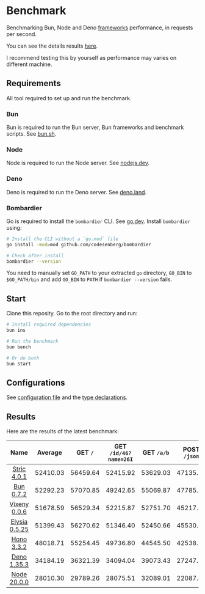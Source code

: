# Benchmark
Benchmarking Bun, Node and Deno [frameworks](/src) performance, in requests per second.

You can see the details results [here](/results/index.md). 

I recommend testing this by yourself as performance may varies on different machine.

## Requirements
All tool required to set up and run the benchmark.

### Bun
Bun is required to run the Bun server, Bun frameworks and benchmark scripts. See [bun.sh](https://bun.sh).

### Node
Node is required to run the Node server. See [nodejs.dev](https://nodejs.dev).

### Deno
Deno is required to run the Deno server. See [deno.land](https://deno.land).

### Bombardier
Go is required to install the `bombardier` CLI. See [go.dev](https://go.dev).
Install `bombardier` using:
```bash
# Install the CLI without a `go.mod` file
go install -mod=mod github.com/codesenberg/bombardier

# Check after install
bombardier --version
```
You need to manually set `GO_PATH` to your extracted `go` directory, `GO_BIN` to `$GO_PATH/bin` and add `GO_BIN` to `PATH` if `bombardier --version` fails.

## Start
Clone this reposity. Go to the root directory and run:
```bash
# Install required dependencies
bun ins

# Run the benchmark
bun bench

# Or do both
bun start
```

## Configurations
See [configuration file](/config.ts) and the [type declarations](/lib/types.ts). 

## Results
Here are the results of the latest benchmark:

| Name | Average | GET `/` | GET `/id/46?name=26I` | GET `/a/b` | POST `/json` |
|  :---: | :---: | :---: | :---: | :---: | :---: |
| [Stric 4.0.1](/results/Stric) | 52410.03 | 56459.64 | 52415.92 | 53629.03 | 47135.54 |
| [Bun 0.7.2](/results/Bun) | 52292.23 | 57070.85 | 49242.65 | 55069.87 | 47785.56 |
| [Vixeny 0.0.6](/results/Vixeny) | 51678.59 | 56529.34 | 52215.87 | 52751.70 | 45217.44 |
| [Elysia 0.5.25](/results/Elysia) | 51399.43 | 56270.62 | 51346.40 | 52450.66 | 45530.04 |
| [Hono 3.3.2](/results/Hono) | 48018.71 | 55254.45 | 49736.80 | 44545.50 | 42538.10 |
| [Deno 1.35.3](/results/Deno) | 34184.19 | 36321.39 | 34094.04 | 39073.43 | 27247.92 |
| [Node 20.0.0](/results/Node) | 28010.30 | 29789.26 | 28075.51 | 32089.01 | 22087.42 |